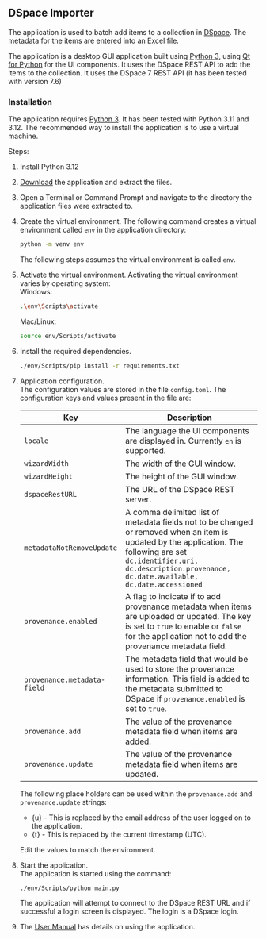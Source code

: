 ## DSpace Importer

The application is used to batch add items to a collection in [DSpace](https://dspace.lyrasis.org/). The metadata for the items are entered into an Excel file. 

The application is a desktop GUI application built using [Python 3](https://www.python.org/), using [Qt for Python](https://doc.qt.io/qtforpython-6/) for the UI components. It uses the DSpace REST API to add the items to the collection. It uses the DSpace 7 REST API (it has been tested with version 7.6)

### Installation

The application requires [Python 3](https://www.python.org/). It has been tested with Python 3.11 and 3.12. The recommended way to install the application is to use a virtual machine. 

Steps:

1. Install Python 3.12

2. [Download](https://github.com/khemnavet/dspace-import/archive/refs/heads/master.zip) the application and extract the  files. 
3. Open a Terminal or Command Prompt and navigate to the directory the application files were extracted to.
4. Create the virtual environment. The following command creates a virtual environment called `env` in the application directory:  
    ```bash
    python -m venv env
    ```
    The following steps assumes the virtual environment is called `env`.
5. Activate the virtual environment. Activating the virtual environment varies by operating system:  
    Windows:
    ```bash
    .\env\Scripts\activate
    ```
    Mac/Linux:
    ```bash
    source env/Scripts/activate
    ```
6. Install the required dependencies.  
    ```bash
    ./env/Scripts/pip install -r requirements.txt
    ```
7. Application configuration.  
The configuration values are stored in the file `config.toml`. The configuration keys and values present in the file are:  

    | Key | Description |
    | --- | --- |
    | `locale` | The language the UI components are displayed in. Currently `en` is supported. | 
    | `wizardWidth` | The width of the GUI window. | 
    | `wizardHeight` | The height of the GUI window. | 
    | `dspaceRestURL` | The URL of the DSpace REST server. | 
    | `metadataNotRemoveUpdate` | A comma delimited list of metadata fields not to be changed or removed when an item is updated by the application. The following are set `dc.identifier.uri, dc.description.provenance, dc.date.available, dc.date.accessioned` |
    | `provenance.enabled` | A flag to indicate if to add provenance metadata when items are uploaded or updated. The key is set to `true` to enable or `false` for the application not to add the provenance metadata field. |
    | `provenance.metadata-field` | The metadata field that would be used to store the provenance information. This field is added to the metadata submitted to DSpace if `provenance.enabled` is set to `true`.|
    | `provenance.add` | The value of the provenance metadata field when items are added. |
    | `provenance.update` | The value of the provenance metadata field when items are updated. |
    
    The following place holders can be used within the `provenance.add` and `provenance.update` strings:  

     - {u} - This is replaced by the email address of the user logged on to the application.
     - {t} - This is replaced by the current timestamp (UTC).

    Edit the values to match the environment.
8. Start the application.  
    The application is started using the command:
    ```bash
    ./env/Scripts/python main.py
    ```
    The application will attempt to connect to the DSpace REST URL and if successful a login screen is displayed. The login is a DSpace login.
9. The [User Manual](UserManual.md) has details on using the application.


